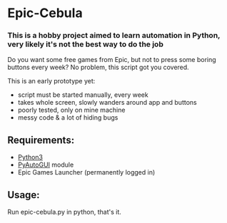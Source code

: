 # Epic-Cebula
### This is a hobby project aimed to learn automation in Python, very likely it's not the best way to do the job

Do you want some free games from Epic, but not to press some boring buttons every week? No problem, this script got you covered.

This is an early prototype yet: 
- script must be started manually, every week
- takes whole screen, slowly wanders around app and buttons
- poorly tested, only on mine machine
- messy code & a lot of hiding bugs

## Requirements:
- [Python3](https://www.python.org/downloads/)
- [PyAutoGUI](https://pyautogui.readthedocs.io/en/latest/install.html) module
- Epic Games Launcher (permanently logged in)

## Usage:
Run epic-cebula.py in python, that's it.
